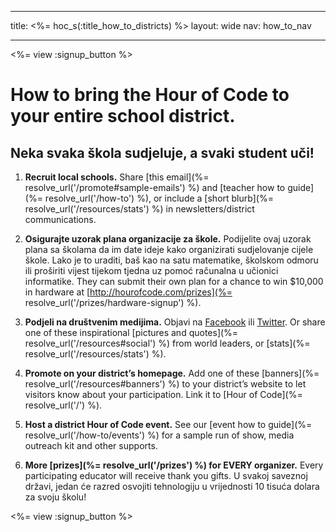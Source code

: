 * * *

title: <%= hoc_s(:title_how_to_districts) %> layout: wide nav: how_to_nav

* * *

<%= view :signup_button %>

# How to bring the Hour of Code to your entire school district.

## Neka svaka škola sudjeluje, a svaki student uči!

  1. **Recruit local schools.** Share [this email](%= resolve_url('/promote#sample-emails') %) and [teacher how to guide](%= resolve_url('/how-to') %), or include a [short blurb](%= resolve_url('/resources/stats') %) in newsletters/district communications.

  2. **Osigurajte uzorak plana organizacije za škole.** Podijelite ovaj uzorak plana sa školama da im date ideje kako organizirati sudjelovanje cijele škole. Lako je to uraditi, baš kao na satu matematike, školskom odmoru ili proširiti vijest tijekom tjedna uz pomoć računalna u učionici informatike. They can submit their own plan for a chance to win $10,000 in hardware at [http://hourofcode.com/prizes](%= resolve_url('/prizes/hardware-signup') %).

  3. **Podjeli na društvenim medijima.** Objavi na [Facebook](https://www.facebook.com/sharer/sharer.php?u=http%3A%2F%2Fhourofcode.com%2Fus) ili [Twitter](https://twitter.com/intent/tweet?url=http%3A%2F%2Fhourofcode.com&text=I%27m%20participating%20in%20this%20year%27s%20%23HourOfCode%2C%20are%20you%3F%20%40codeorg&original_referer=https%3A%2F%2Fwww.google.com%2Furl%3Fq%3Dhttps%253A%252F%252Ftwitter.com%252Fshare%253Fhashtags%253D%2526amp%253Brelated%253Dcodeorg%2526amp%253Btext%253DI%252527m%252Bparticipating%252Bin%252Bthis%252Byear%252527s%252B%252523HourOfCode%25252C%252Bare%252Byou%25253F%252B%252540codeorg%2526amp%253Burl%253Dhttp%25253A%25252F%25252Fhourofcode.com%26sa%3DD%26sntz%3D1%26usg%3DAFQjCNE1GLTUbKZfMlEh9Aj5w0iswz6PYQ&related=codeorg&hashtags=). Or share one of these inspirational [pictures and quotes](%= resolve_url('/resources#social') %) from world leaders, or [stats](%= resolve_url('/resources/stats') %).

  4. **Promote on your district’s homepage.** Add one of these [banners](%= resolve_url('/resources#banners') %) to your district’s website to let visitors know about your participation. Link it to [Hour of Code](%= resolve_url('/') %).

  5. **Host a district Hour of Code event.** See our [event how to guide](%= resolve_url('/how-to/events') %) for a sample run of show, media outreach kit and other supports.

  6. **More [prizes](%= resolve_url('/prizes') %) for EVERY organizer.** Every participating educator will receive thank you gifts. U svakoj saveznoj državi, jedan će razred osvojiti tehnologiju u vrijednosti 10 tisuća dolara za svoju školu!

<%= view :signup_button %>
